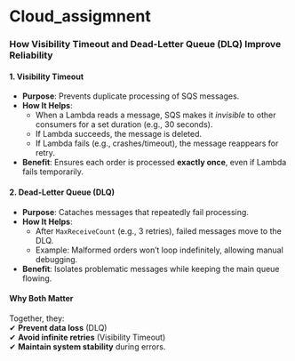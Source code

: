 # Cloud_assigmnent
### **How Visibility Timeout and Dead-Letter Queue (DLQ) Improve Reliability**  

#### **1. Visibility Timeout**  
- **Purpose**: Prevents duplicate processing of SQS messages.  
- **How It Helps**:  
  - When a Lambda reads a message, SQS makes it *invisible* to other consumers for a set duration (e.g., 30 seconds).  
  - If Lambda succeeds, the message is deleted.  
  - If Lambda fails (e.g., crashes/timeout), the message reappears for retry.  
- **Benefit**: Ensures each order is processed **exactly once**, even if Lambda fails temporarily.  

#### **2. Dead-Letter Queue (DLQ)**  
- **Purpose**: Cataches messages that repeatedly fail processing.  
- **How It Helps**:  
  - After `MaxReceiveCount` (e.g., 3 retries), failed messages move to the DLQ.  
  - Example: Malformed orders won’t loop indefinitely, allowing manual debugging.  
- **Benefit**: Isolates problematic messages while keeping the main queue flowing.  

#### **Why Both Matter**  
Together, they:  
✔ **Prevent data loss** (DLQ)  
✔ **Avoid infinite retries** (Visibility Timeout)  
✔ **Maintain system stability** during errors.  
